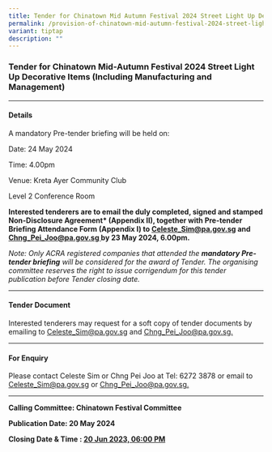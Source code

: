 ```yaml
---
title: Tender for Chinatown Mid Autumn Festival 2024 Street Light Up Decorative Items
permalink: /provision-of-chinatown-mid-autumn-festival-2024-street-light-up/
variant: tiptap
description: ""
---
```

<h3>Tender for Chinatown Mid-Autumn Festival 2024 Street Light Up Decorative Items (Including Manufacturing and Management)</h3>
<hr>
<h4>Details</h4>
<p>A mandatory Pre-tender briefing will be held on:</p>
<p>Date: 24 May 2024</p>
<p>Time: 4.00pm</p>
<p>Venue: Kreta Ayer Community Club</p>
<p>Level 2 Conference Room</p>
<p><strong>Interested tenderers are to email the duly completed, signed and stamped Non-Disclosure Agreement* (Appendix II), together with Pre-tender Briefing Attendance Form (Appendix I) to <a href="mailto:Celeste_Sim@pa.gov.sg" rel="noopener noreferrer nofollow" target="_blank">Celeste_Sim@pa.gov.sg</a> and <a href="mailto:Lee_XiaoHui@pa.gov.sg" rel="noopener noreferrer nofollow" target="_blank">Chng_Pei_Joo@pa.gov.sg </a>by 23 May 2024, 6.00pm.</strong>
</p>
<p><em>Note: Only ACRA registered companies that attended the </em><strong><em>mandatory Pre-tender briefing</em></strong><em> will be considered for the award of Tender. The organising committee reserves the right to issue corrigendum for this tender publication before Tender closing date.</em>
</p>
<hr>
<h4>Tender Document</h4>
<p>Interested tenderers may request for a soft copy of tender documents by
emailing to <a href="mailto:Celeste_Sim@pa.gov.sg" rel="noopener noreferrer nofollow" target="_blank">Celeste_Sim@pa.gov.sg</a> and
<a href="mailto:Lee_Xiaohui@pa.gov.sg" rel="noopener noreferrer nofollow" target="_blank">Chng_Pei_Joo@pa.gov.sg.</a>
</p>
<hr>
<h4>For Enquiry</h4>
<p>Please contact Celeste Sim or Chng Pei Joo at Tel: 6272 3878 or email
to <a href="mailto:Celeste_Sim@pa.gov.sg" rel="noopener noreferrer nofollow" target="_blank">Celeste_Sim@pa.gov.sg</a> or
<a href="mailto:Lee_Xiaohui@pa.gov.sg" rel="noopener noreferrer nofollow" target="_blank">Chng_Pei_Joo@pa.gov.sg.</a>
</p>
<hr>
<p><strong>Calling Committee: Chinatown Festival Committee</strong>
</p>
<p><strong>Publication Date: 20 May 2024</strong>
</p>
<p><strong>Closing Date &amp; Time : <u>20 Jun 2023, 06:00 PM</u></strong>
</p>